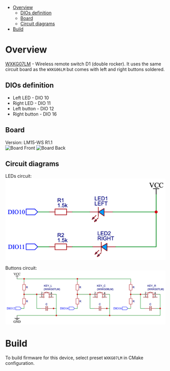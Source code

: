 - [Overview](#overview)
  - [DIOs definition](#dios-definition)
  - [Board](#board)
  - [Circuit diagrams](#circuit-diagrams)
- [Build](#build)

# Overview
[WXKG07LM](https://www.zigbee2mqtt.io/devices/WXKG07LM.html) - Wireless remote switch D1 (double rocker). It uses the same circuit board as the `WXKG06LM` but comes with left and right buttons soldered.

## DIOs definition
- Left LED - DIO 10
- Right LED - DIO 11
- Left button - DIO 12
- Right button - DIO 16

## Board
Version: LM15-WS R1.1</br>
![Board Front](images/WXKG06LM_WXKG07LM/WXKG07LM_board_front.png)
![Board Back](images/WXKG06LM_WXKG07LM/WXKG07LM_board_back.png)

## Circuit diagrams
LEDs circuit: </br>
![LEDs circuit](images/WXKG06LM_WXKG07LM/leds_circuit.png)

Buttons circuit:</br>
![Buttons circuit](images/WXKG06LM_WXKG07LM/buttons_circuit.png)

# Build
To build firmware for this device, select preset `WXKG07LM` in CMake configuration.

